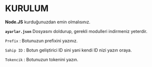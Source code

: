 # KURULUM # 

**Node.JS** kurduğunuzdan emin olmalısınız.

**``ayarlar.json``** Dosyasını doldurup, gerekli modulleri indirmeniz yeterdir.

``Prefix`` : Botunuzun prefixini yazınız.

``Sahip ID`` : Botun geliştirici ID sini yani kendi ID nizi yazın oraya.

``Tokencik`` : Botunuzun tokenini yazın.